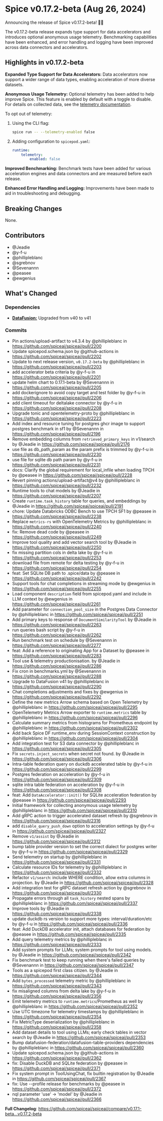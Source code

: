 # Spice v0.17.2-beta (Aug 26, 2024)

Announcing the release of Spice v0.17.2-beta! 🏄‍♂️

The v0.17.2-beta release expands type support for data accelerators and introduces optional anonymous usage telemetry. Benchmarking capabilities have been enhanced, and error handling and logging have been improved across data connectors and accelerators.

## Highlights in v0.17.2-beta

**Expanded Type Support for Data Accelerators:** Data accelerators now support a wider range of data types, enabling acceleration of more diverse datasets.

**Anonymous Usage Telemetry:** Optional telemetry has been added to help improve Spice. This feature is enabled by default with a toggle to disable. For details on collected data, see the [telemetry documentation](https://docs.spiceai.org/getting-started/telemetry).

To opt out of telemetry:

1. Using the CLI flag:

    ```bash
    spice run -- --telemetry-enabled false
    ```

2. Adding configuration to `spicepod.yaml`:

    ```yaml
    runtime:
        telemetry:
            enabled: false
    ```

**Improved Benchmarking:** Benchmark tests have been added for various acceleration engines and data connectors and are measured before each release.

**Enhanced Error Handling and Logging:** Improvements have been made to aid in troubleshooting and debugging.

## Breaking Changes

None.

## Contributors

- @Jeadie
- @y-f-u
- @phillipleblanc
- @sgrebnov
- @Sevenannn
- @peasee
- @ewgenius

## What's Changed

### Dependencies

- **[DataFusion:]((https://datafusion.apache.org/))** Upgraded from v40 to v41

### Commits

- Pin actions/upload-artifact to v4.3.4 by @phillipleblanc in <https://github.com/spiceai/spiceai/pull/2200>
- Update spicepod.schema.json by @github-actions in <https://github.com/spiceai/spiceai/pull/2202>
- Update to next release version, `v0.17.2-beta` by @phillipleblanc in <https://github.com/spiceai/spiceai/pull/2203>
- add accelerator beta criteria by @y-f-u in <https://github.com/spiceai/spiceai/pull/2201>
- update helm chart to 0.17.1-beta by @Sevenannn in <https://github.com/spiceai/spiceai/pull/2205>
- add dockerignore to avoid copy target and test folder by @y-f-u in <https://github.com/spiceai/spiceai/pull/2206>
- add client timeout for deltalake connector by @y-f-u in <https://github.com/spiceai/spiceai/pull/2208>
- Upgrade tonic and opentelemetry-proto by @phillipleblanc in <https://github.com/spiceai/spiceai/pull/2223>
- Add index and resource tuning for postgres ghcr image to support postgres benchmark in sf1 by @Sevenannn in <https://github.com/spiceai/spiceai/pull/2196>
- Remove embedding columns from `retrieved_primary_keys` in v1/search by @Jeadie in <https://github.com/spiceai/spiceai/pull/2176>
- use file as db_path_param as the param prefix is trimmed by @y-f-u in <https://github.com/spiceai/spiceai/pull/2230>
- use file for sqlite db path param by @y-f-u in <https://github.com/spiceai/spiceai/pull/2231>
- docs: Clarify the global requirement for local_infile when loading TPCH by @peasee in <https://github.com/spiceai/spiceai/pull/2228>
- Revert pinning actions/upload-artifact@v4 by @phillipleblanc in <https://github.com/spiceai/spiceai/pull/2232>
- Runtime tools to chat models by @Jeadie in <https://github.com/spiceai/spiceai/pull/2207>
- Create `runtime.task_history` table for queries, and embeddings by @Jeadie in <https://github.com/spiceai/spiceai/pull/2191>
- chore: Update Databricks ODBC Bench to use TPCH SF1 by @peasee in <https://github.com/spiceai/spiceai/pull/2238>
- Replace `metrics-rs` with OpenTelemetry Metrics by @phillipleblanc in <https://github.com/spiceai/spiceai/pull/2240>
- fix: Remove dead code by @peasee in <https://github.com/spiceai/spiceai/pull/2249>
- Improve tool quality and add vector search tool by @Jeadie in <https://github.com/spiceai/spiceai/pull/2250>
- fix missing partition cols in delta lake by @y-f-u in <https://github.com/spiceai/spiceai/pull/2253>
- download file from remote for delta testing by @y-f-u in <https://github.com/spiceai/spiceai/pull/2254>
- feat: Set SQLite DB path to .spice/data by @peasee in <https://github.com/spiceai/spiceai/pull/2242>
- Support tools for chat completions in streaming mode by @ewgenius in <https://github.com/spiceai/spiceai/pull/2255>
- Load component `description` field from spicepod.yaml and include in LLM context by @ewgenius in <https://github.com/spiceai/spiceai/pull/2261>
- Add parameter for `connection_pool_size` in the Postgres Data Connector by @phillipleblanc in <https://github.com/spiceai/spiceai/pull/2251>
- Add primary keys to response of `DocumentSimilarityTool` by @Jeadie in <https://github.com/spiceai/spiceai/pull/2263>
- run queries bash script by @y-f-u in <https://github.com/spiceai/spiceai/pull/2262>
- Run benchmark test on schedule by @Sevenannn in <https://github.com/spiceai/spiceai/pull/2277>
- feat: Add a reference to originating App for a Dataset by @peasee in <https://github.com/spiceai/spiceai/pull/2283>
- Tool use & telemetry productionisation. by @Jeadie in <https://github.com/spiceai/spiceai/pull/2286>
- Fix cron in benchmarks.yml by @Sevenannn in <https://github.com/spiceai/spiceai/pull/2288>
- Upgrade to DataFusion v41 by @phillipleblanc in <https://github.com/spiceai/spiceai/pull/2290>
- Chat completions adjustments and fixes by @ewgenius in <https://github.com/spiceai/spiceai/pull/2292>
- Define the new metrics Arrow schema based on Open Telemetry by @phillipleblanc in <https://github.com/spiceai/spiceai/pull/2295>
- OpenTelemetry Metrics Arrow exporter to `runtime.metrics` table by @phillipleblanc in <https://github.com/spiceai/spiceai/pull/2296>
- Calculate summary metrics from histograms for Prometheus endpoint by @phillipleblanc in <https://github.com/spiceai/spiceai/pull/2302>
- Add back Spice DF runtime_env during SessionContext construction by @phillipleblanc in <https://github.com/spiceai/spiceai/pull/2304>
- Add integration test for S3 data connector by @phillipleblanc in <https://github.com/spiceai/spiceai/pull/2305>
- Fix `secrets.inject_secrets` when secret not found. by @Jeadie in <https://github.com/spiceai/spiceai/pull/2306>
- Intra-table federation query on duckdb accelerated table by @y-f-u in <https://github.com/spiceai/spiceai/pull/2299>
- Postgres federation on acceleration by @y-f-u in <https://github.com/spiceai/spiceai/pull/2309>
- sqlite intra table federation on acceleration by @y-f-u in <https://github.com/spiceai/spiceai/pull/2308>
- feat: Add `DataAccelerator::init()` for SQLite acceleration federation by @peasee in <https://github.com/spiceai/spiceai/pull/2293>
- Initial framework for collecting anonymous usage telemetry by @phillipleblanc in <https://github.com/spiceai/spiceai/pull/2310>
- Add gRPC action to trigger accelerated dataset refresh by @sgrebnov in <https://github.com/spiceai/spiceai/pull/2316>
- add `disable_query_push_down` option to acceleration settings by @y-f-u in <https://github.com/spiceai/spiceai/pull/2327>
- Remove `v1/assist` by @Jeadie in <https://github.com/spiceai/spiceai/pull/2312>
- bump table provider version to set the correct dialect for postgres writer by @y-f-u in <https://github.com/spiceai/spiceai/pull/2329>
- Send telemetry on startup by @phillipleblanc in <https://github.com/spiceai/spiceai/pull/2331>
- Calculate resource IDs for telemetry by @phillipleblanc in <https://github.com/spiceai/spiceai/pull/2332>
- Refactor `v1/search`: include WHERE condition, allow extra columns in projection. by @Jeadie in <https://github.com/spiceai/spiceai/pull/2328>
- Add integration test for gRPC dataset refresh action by @sgrebnov in <https://github.com/spiceai/spiceai/pull/2330>
- Propagate errors through all `task_history` nested spans by @phillipleblanc in <https://github.com/spiceai/spiceai/pull/2337>
- Improve tools by @Jeadie in <https://github.com/spiceai/spiceai/pull/2338>
- update duckdb rs version to support more types: interval/duration/etc by @y-f-u in <https://github.com/spiceai/spiceai/pull/2336>
- feat: Add DuckDB accelerator init, attach databases for federation by @peasee in <https://github.com/spiceai/spiceai/pull/2335>
- Add query telemetry metrics by @phillipleblanc in <https://github.com/spiceai/spiceai/pull/2333>
- Add system prompts for LLMs; system prompts for tool using models. by @Jeadie in <https://github.com/spiceai/spiceai/pull/2342>
- Fix benchmark test to keep running when there's failed queries by @Sevenannn in <https://github.com/spiceai/spiceai/pull/2347>
- Tools as a spicepod first class citizen. by @Jeadie in <https://github.com/spiceai/spiceai/pull/2344>
- Add `bytes_processed` telemetry metric by @phillipleblanc in <https://github.com/spiceai/spiceai/pull/2343>
- fix misaligned columns from delta lake by @y-f-u in <https://github.com/spiceai/spiceai/pull/2356>
- Emit telemetry metrics to `runtime.metrics`/Prometheus as well by @phillipleblanc in <https://github.com/spiceai/spiceai/pull/2352>
- Use UTC timezone for telemetry timestamps by @phillipleblanc in <https://github.com/spiceai/spiceai/pull/2354>
- Fix MetricType deserialization by @phillipleblanc in <https://github.com/spiceai/spiceai/pull/2358>
- Add dataset details to tool using LLMs; early check tables in vector search by @Jeadie in <https://github.com/spiceai/spiceai/pull/2353>
- Bump datafusion-federation/datafusion-table-providers dependencies by @phillipleblanc in <https://github.com/spiceai/spiceai/pull/2360>
- Update spicepod.schema.json by @github-actions in <https://github.com/spiceai/spiceai/pull/2362>
- fix: Disable DuckDB and SQLite federation by @peasee in <https://github.com/spiceai/spiceai/pull/2371>
- Fix system prompt in ToolUsingChat, fix builtin registration by @Jeadie in <https://github.com/spiceai/spiceai/pull/2367>
- fix: Use --profile release for benchmarks by @peasee in <https://github.com/spiceai/spiceai/pull/2372>
- nql parameter 'use' -> 'model' by @Jeadie in <https://github.com/spiceai/spiceai/pull/2366>

**Full Changelog**: <https://github.com/spiceai/spiceai/compare/v0.17.1-beta...v0.17.2-beta>
